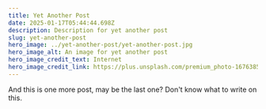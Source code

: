 ```yaml
---
title: Yet Another Post
date: 2025-01-17T05:44:44.698Z
description: Description for yet another post
slug: yet-another-post
hero_image: ../yet-another-post/yet-another-post.jpg
hero_image_alt: An image for yet another post
hero_image_credit_text: Internet
hero_image_credit_link: https://plus.unsplash.com/premium_photo-1676385777209-1d435cc69c5a?q=80&w=1170&auto=format&fit=crop&ixlib=rb-4.0.3&ixid=M3wxMjA3fDB8MHxwaG90by1wYWdlfHx8fGVufDB8fHx8fA%3D%3D
---
```


And this is one more post, may be the last one? Don't know what to write on this.

